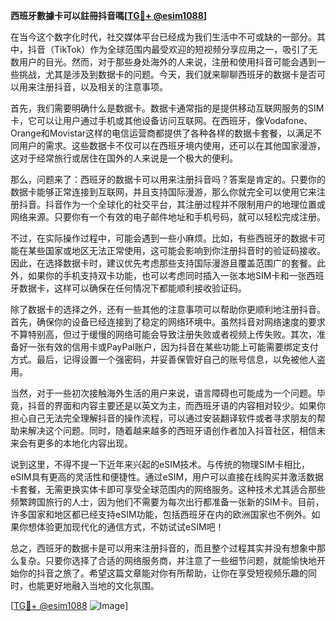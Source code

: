 **西班牙數據卡可以註冊抖音嗎[[TG💪+ @esim1088](https://t.me/s/esim1088)]**

在当今这个数字化时代，社交媒体平台已经成为我们生活中不可或缺的一部分。其中，抖音（TikTok）作为全球范围内最受欢迎的短视频分享应用之一，吸引了无数用户的目光。然而，对于那些身处海外的人来说，注册和使用抖音可能会遇到一些挑战，尤其是涉及到数据卡的问题。今天，我们就来聊聊西班牙的数据卡是否可以用来注册抖音，以及相关的注意事项。

首先，我们需要明确什么是数据卡。数据卡通常指的是提供移动互联网服务的SIM卡，它可以让用户通过手机或其他设备访问互联网。在西班牙，像Vodafone、Orange和Movistar这样的电信运营商都提供了各种各样的数据卡套餐，以满足不同用户的需求。这些数据卡不仅可以在西班牙境内使用，还可以在其他国家漫游，这对于经常旅行或居住在国外的人来说是一个极大的便利。

那么，问题来了：西班牙的数据卡可以用来注册抖音吗？答案是肯定的。只要你的数据卡能够正常连接到互联网，并且支持国际漫游，那么你就完全可以使用它来注册抖音。抖音作为一个全球化的社交平台，其注册过程并不限制用户的地理位置或网络来源。只要你有一个有效的电子邮件地址和手机号码，就可以轻松完成注册。

不过，在实际操作过程中，可能会遇到一些小麻烦。比如，有些西班牙的数据卡可能在某些国家或地区无法正常使用，这可能会影响到你注册抖音时的验证码接收。因此，在选择数据卡时，建议优先考虑那些支持国际漫游且覆盖范围广的套餐。此外，如果你的手机支持双卡功能，也可以考虑同时插入一张本地SIM卡和一张西班牙数据卡，这样可以确保在任何情况下都能顺利接收验证码。

除了数据卡的选择之外，还有一些其他的注意事项可以帮助你更顺利地注册抖音。首先，确保你的设备已经连接到了稳定的网络环境中。虽然抖音对网络速度的要求不算特别高，但过于缓慢的网络可能会导致注册失败或者视频上传失败。其次，准备好一张有效的信用卡或PayPal账户，因为抖音在某些功能上可能需要绑定支付方式。最后，记得设置一个强密码，并妥善保管好自己的账号信息，以免被他人盗用。

当然，对于一些初次接触海外生活的用户来说，语言障碍也可能成为一个问题。毕竟，抖音的界面和内容主要还是以英文为主，而西班牙语的内容相对较少。如果你担心自己无法完全理解抖音的操作流程，可以通过安装翻译软件或者寻求朋友的帮助来解决这个问题。同时，随着越来越多的西班牙语创作者加入抖音社区，相信未来会有更多的本地化内容出现。

说到这里，不得不提一下近年来兴起的eSIM技术。与传统的物理SIM卡相比，eSIM具有更高的灵活性和便捷性。通过eSIM，用户可以直接在线购买并激活数据卡套餐，无需更换实体卡即可享受全球范围内的网络服务。这种技术尤其适合那些频繁跨国旅行的人士，因为他们不需要为每次出行都准备一张新的SIM卡。目前，许多国家和地区都已经支持eSIM功能，包括西班牙在内的欧洲国家也不例外。如果你想体验更加现代化的通信方式，不妨试试eSIM吧！

总之，西班牙的数据卡是可以用来注册抖音的，而且整个过程其实并没有想象中那么复杂。只要你选择了合适的网络服务商，并注意了一些细节问题，就能愉快地开始你的抖音之旅了。希望这篇文章能对你有所帮助，让你在享受短视频乐趣的同时，也能更好地融入当地的文化氛围。

[[TG💪+ @esim1088](https://t.me/s/esim1088) ![Image](https://i.postimg.cc/4NQfJmqS/Snipaste-2025-05-13-00-14-12.png)]